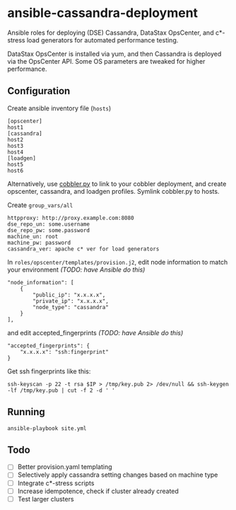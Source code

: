 # ansible-cassandra-deployment

Ansible roles for deploying (DSE) Cassandra, DataStax OpsCenter, and c*-stress load generators for automated performance testing.

DataStax OpsCenter is installed via yum, and then Cassandra is deployed via the OpsCenter API.   Some OS parameters are tweaked for higher performance.

## Configuration

Create ansible inventory file (`hosts`)

    [opscenter]
    host1
    [cassandra]
    host2
    host3
    host4
    [loadgen]
    host5
    host6

Alternatively, use [cobbler.py](http://docs.ansible.com/ansible/intro_dynamic_inventory.html#example-the-cobbler-external-inventory-script) to link to your cobbler deployment, and create opscenter, cassandra, and loadgen profiles.  Symlink cobbler.py to hosts.

Create `group_vars/all`

    httpproxy: http://proxy.example.com:8080
    dse_repo_un: some.username
    dse_repo_pw: some.password
    machine_un: root
    machine_pw: password
    cassandra_ver: apache c* ver for load generators

In `roles/opscenter/templates/provision.j2`, edit node information to match your environment *(TODO: have Ansible do this)*

    "node_information": [
        {
            "public_ip": "x.x.x.x",
            "private_ip": "x.x.x.x",
            "node_type": "cassandra"
        }
    ],

and edit accepted_fingerprints *(TODO: have Ansible do this)*

    "accepted_fingerprints": {
        "x.x.x.x": "ssh:fingerprint"
    }

Get ssh fingerprints like this:

    ssh-keyscan -p 22 -t rsa $IP > /tmp/key.pub 2> /dev/null && ssh-keygen -lf /tmp/key.pub | cut -f 2 -d ' '

## Running
    ansible-playbook site.yml

## Todo
- [ ] Better provision.yaml templating
- [ ] Selectively apply cassandra setting changes based on machine type
- [ ] Integrate c*-stress scripts
- [ ] Increase idempotence, check if cluster already created
- [ ] Test larger clusters

